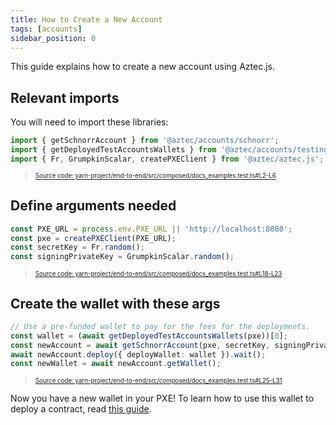 ```yaml
---
title: How to Create a New Account
tags: [accounts]
sidebar_position: 0
---
```


This guide explains how to create a new account using Aztec.js.

## Relevant imports

You will need to import these libraries:

```typescript title="create_account_imports" showLineNumbers 
import { getSchnorrAccount } from '@aztec/accounts/schnorr';
import { getDeployedTestAccountsWallets } from '@aztec/accounts/testing';
import { Fr, GrumpkinScalar, createPXEClient } from '@aztec/aztec.js';
```
> <sup><sub><a href="https://github.com/AztecProtocol/aztec-packages/blob/v0.85.0-alpha-testnet.2/yarn-project/end-to-end/src/composed/docs_examples.test.ts#L2-L6" target="_blank" rel="noopener noreferrer">Source code: yarn-project/end-to-end/src/composed/docs_examples.test.ts#L2-L6</a></sub></sup>


## Define arguments needed

```typescript title="define_account_vars" showLineNumbers 
const PXE_URL = process.env.PXE_URL || 'http://localhost:8080';
const pxe = createPXEClient(PXE_URL);
const secretKey = Fr.random();
const signingPrivateKey = GrumpkinScalar.random();
```
> <sup><sub><a href="https://github.com/AztecProtocol/aztec-packages/blob/v0.85.0-alpha-testnet.2/yarn-project/end-to-end/src/composed/docs_examples.test.ts#L18-L23" target="_blank" rel="noopener noreferrer">Source code: yarn-project/end-to-end/src/composed/docs_examples.test.ts#L18-L23</a></sub></sup>


## Create the wallet with these args

```typescript title="create_wallet" showLineNumbers 
// Use a pre-funded wallet to pay for the fees for the deployments.
const wallet = (await getDeployedTestAccountsWallets(pxe))[0];
const newAccount = await getSchnorrAccount(pxe, secretKey, signingPrivateKey);
await newAccount.deploy({ deployWallet: wallet }).wait();
const newWallet = await newAccount.getWallet();
```
> <sup><sub><a href="https://github.com/AztecProtocol/aztec-packages/blob/v0.85.0-alpha-testnet.2/yarn-project/end-to-end/src/composed/docs_examples.test.ts#L25-L31" target="_blank" rel="noopener noreferrer">Source code: yarn-project/end-to-end/src/composed/docs_examples.test.ts#L25-L31</a></sub></sup>


Now you have a new wallet in your PXE! To learn how to use this wallet to deploy a contract, read [this guide](./deploy_contract.md).
